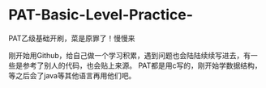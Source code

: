 # PAT-Basic-Level-Practice-
PAT乙级基础开刷，菜是原罪了！慢慢来

刚开始用Github，给自己做一个学习积累，遇到问题也会陆陆续续写进去，有一些是参考了别人的代码，也会贴上来源。
PAT都是用c写的，刚开始学数据结构，等之后会了java等其他语言再用他们吧。
